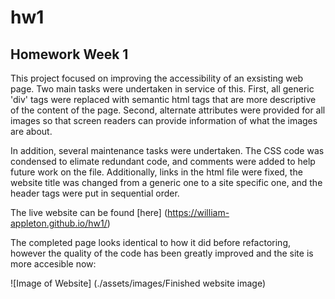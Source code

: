 # hw1
## Homework Week 1

This project focused on improving the accessibility of an exsisting web page. Two main tasks were undertaken in service of this. First, all generic 'div' tags were replaced with semantic html tags that are more descriptive of the content of the page. Second, alternate attributes were provided for all images so that screen readers can provide information of what the images are about. 

In addition, several maintenance tasks were undertaken. The CSS code was condensed to elimate redundant code, and comments were added to help future work on the file. Additionally, links in the html file were fixed, the website title was changed from a generic one to a site specific one, and the header tags were put in sequential order. 

The live website can be found [here] (https://william-appleton.github.io/hw1/)


The completed page looks identical to how it did before refactoring, however the quality of the code has been greatly improved and the site is more accesible now:

![Image of Website] (./assets/images/Finished website image)
